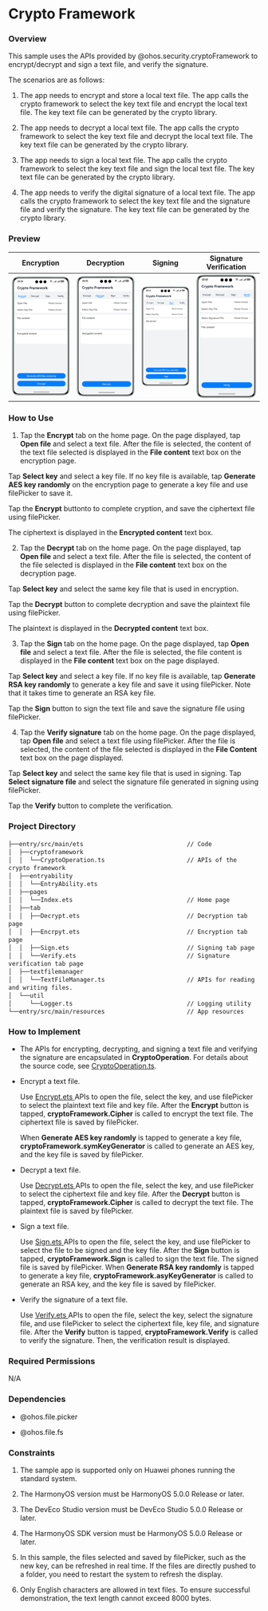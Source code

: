 # Crypto Framework

### Overview

This sample uses the APIs provided by @ohos.security.cryptoFramework to encrypt/decrypt and sign a text file, and verify the signature.

The scenarios are as follows:

1) The app needs to encrypt and store a local text file. The app calls the crypto framework to select the key text file and encrypt the local text file. The key text file can be generated by the crypto library.

2) The app needs to decrypt a local text file. The app calls the crypto framework to select the key text file and decrypt the local text file. The key text file can be generated by the crypto library.

3) The app needs to sign a local text file. The app calls the crypto framework to select the key text file and sign the local text file. The key text file can be generated by the crypto library.

4) The app needs to verify the digital signature of a local text file. The app calls the crypto framework to select the key text file and the signature file and verify the signature. The key text file can be generated by the crypto library.

### Preview

| Encryption                              | Decryption                              | Signing                             | Signature Verification                |
|-----------------------------------------|-----------------------------------------|-------------------------------------|---------------------------------------|
| ![](screenshots/device/encrypt.en.png) | ![](screenshots/device/decrypt.en.png) | ![](screenshots/device/sign.en.png) | ![](screenshots/device/verify.en.png) |

### How to Use

1. Tap the **Encrypt** tab on the home page. On the page displayed, tap **Open file** and select a text file. After the file is selected, the content of the text file selected is displayed in the **File content** text box on the encryption page.

  Tap **Select key** and select a key file. If no key file is available, tap **Generate AES key randomly** on the encryption page to generate a key file and use filePicker to save it.

  Tap the **Encrypt** buttonto to complete cryption, and save the ciphertext file using filePicker.

  The ciphertext is displayed in the **Encrypted content** text box.

2. Tap the **Decrypt** tab on the home page. On the page displayed, tap **Open file** and select a text file. After the file is selected, the content of the file selected is displayed in the **File content** text box on the decryption page.

  Tap **Select key** and select the same key file that is used in encryption.

  Tap the **Decrypt** button to complete decryption and save the plaintext file using filePicker.

  The plaintext is displayed in the **Decrypted content** text box.

3. Tap the **Sign** tab on the home page. On the page displayed, tap **Open file** and select a text file. After the file is selected, the file content is displayed in the **File content** text box on the page displayed.

  Tap **Select key** and select a key file. If no key file is available, tap **Generate RSA key randomly** to generate a key file and save it using filePicker. Note that it takes time to generate an RSA key file.

  Tap the **Sign** button to sign the text file and save the signature file using filePicker.

4. Tap the **Verify signature** tab on the home page. On the page displayed, tap **Open file** and select a text file using filePicker. After the file is selected, the content of the file selected is displayed in the **File Content** text box on the page displayed.

  Tap **Select key** and select the same key file that is used in signing. Tap **Select signature file** and select the signature file generated in signing using filePicker.

  Tap the **Verify** button to complete the verification.

### Project Directory

```
├──entry/src/main/ets                             // Code
│  ├──cryptoframework
│  │  └──CryptoOperation.ts                       // APIs of the crypto framework
│  ├──entryability
│  │  └──EntryAbility.ets       
│  ├──pages
│  │  └──Index.ets                                // Home page
│  ├──tab
│  │  ├──Decrypt.ets                              // Decryption tab page
│  │  ├──Encrpyt.ets                              // Encryption tab page
│  │  ├──Sign.ets                                 // Signing tab page
│  │  └──Verify.ets                               // Signature verification tab page
│  ├──textfilemanager
│  │  └──TextFileManager.ts                       // APIs for reading and writing files.
│  └──util
│     └──Logger.ts                                // Logging utility
└──entry/src/main/resources                       // App resources
```

### How to Implement

* The APIs for encrypting, decrypting, and signing a text file and verifying the signature are encapsulated in **CryptoOperation**. For details about the source code, see [CryptoOperation.ts](entry/src/main/ets/cryptoframework/CryptoOperation.ts).

* Encrypt a text file. 

  Use [Encrypt.ets ](entry/src/main/ets/tab/Encrypt.ets) APIs to open the file, select the key, and use filePicker to select the plaintext text file and key file. After the **Encrypt** button is tapped, **cryptoFramework.Cipher** is called to encrypt the text file. The ciphertext file is saved by filePicker.

  When **Generate AES key randomly** is tapped to generate a key file, **cryptoFramework.symKeyGenerator** is called to generate an AES key, and the key file is saved by filePicker.

* Decrypt a text file. 

  Use [Decrypt.ets ](entry/src/main/ets/tab/Decrypt.ets) APIs to open the file, select the key, and use filePicker to select the ciphertext file and key file. After the **Decrypt** button is tapped, **cryptoFramework.Cipher** is called to decrypt the text file. The plaintext file is saved by filePicker.

* Sign a text file. 

  Use [Sign.ets ](entry/src/main/ets/tab/Sign.ets) APIs to open the file, select the key, and use filePicker to select the file to be signed and the key file. After the **Sign** button is tapped, **cryptoFramework.Sign** is called to sign the text file. The signed file is saved by filePicker.
  When **Generate RSA key randomly** is tapped to generate a key file, **cryptoFramework.asyKeyGenerator** is called to generate an RSA key, and the key file is saved by filePicker.

* Verify the signature of a text file. 

  Use [Verify.ets ](entry/src/main/ets/tab/Verify.ets) APIs to open the file, select the key, select the signature file, and use filePicker to select the ciphertext file, key file, and signature file. After the **Verify** button is tapped, **cryptoFramework.Verify** is called to verify the signature. Then, the verification result is displayed.
  

### Required Permissions

N/A

### Dependencies

* @ohos.file.picker

* @ohos.file.fs

### Constraints

1. The sample app is supported only on Huawei phones running the standard system.

2. The HarmonyOS version must be HarmonyOS 5.0.0 Release or later.

3. The DevEco Studio version must be DevEco Studio 5.0.0 Release or later.

4. The HarmonyOS SDK version must be HarmonyOS 5.0.0 Release or later.

5. In this sample, the files selected and saved by filePicker, such as the new key, can be refreshed in real time. If the files are directly pushed to a folder, you need to restart the system to refresh the display.

6. Only English characters are allowed in text files. To ensure successful demonstration, the text length cannot exceed 8000 bytes.
